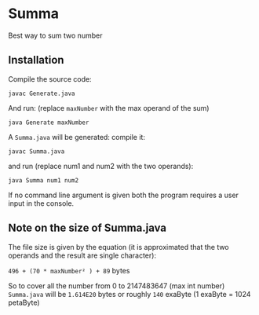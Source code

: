 # Summa
Best way to sum two number

## Installation
Compile the source code:

```javac Generate.java```

And run: (replace ```maxNumber``` with the max operand of the sum)

```java Generate maxNumber```

A ```Summa.java``` will be generated: compile it:

```javac Summa.java```

and run (replace num1 and num2 with the two operands):

```java Summa num1 num2```

If no command line argument is given both the program requires a user input in the console.

## Note on the size of Summa.java
The file size is given by the equation (it is approximated that the two operands and the result are single character):

```496 + (70 * maxNumber² ) + 89``` bytes

So to cover all the number from 0 to 2147483647 (max int number) ```Summa.java``` will be ```1.614E20``` bytes or roughly ```140``` exaByte (1 exaByte = 1024 petaByte)

